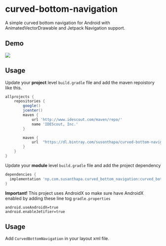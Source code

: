 # curved-bottom-navigation
A simple curved bottom navigation for Android with AnimatedVectorDrawable and Jetpack Navigation support.

## Demo
![](/resources/cbn_demo.gif)

## Usage
Update your **project** level `build.gradle` file and add the maven repoistory like this.
```groovy
allprojects {
    repositories {
        google()
        jcenter()
        maven {
            url 'http://www.idescout.com/maven/repo/'
            name 'IDEScout, Inc.'
        }

        maven {
            url  "https://dl.bintray.com/susonthapa/curved-bottom-navigation"
        }
    }
}
```

Update your **module** level `build.gradle` file and add the project dependency
```groovy
dependencies {
  implementation 'np.com.susanthapa.curved_bottom_navigation:curved_bottom_navigation:0.6.0'
}
```

**Important!** This project uses AndroidX so make sure have AndroidX enabled by adding these line tog `gradle.properties`
```properties
android.useAndroidX=true
android.enableJetifier=true
```

## Usage
Add `CurvedBottomNavigation` in your layout xml file.
```xml






